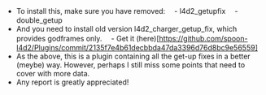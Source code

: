 - To install this, make sure you have removed:
　- l4d2_getupfix
　- double_getup
- And you need to install old version l4d2_charger_getup_fix, which provides godframes only.
　- Get it (here)[https://github.com/spoon-l4d2/Plugins/commit/2135f7e4b61decbbda47da3396d76d8bc9e56559]
- As the above, this is a plugin containing all the get-up fixes in a better (meybe) way. However, perhaps I still miss some points that need to cover with more data.
- Any report is greatly appreciated!